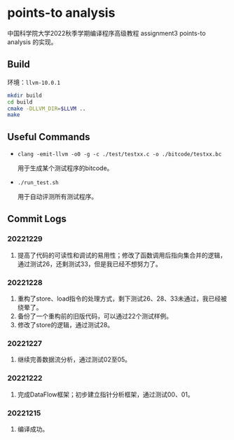 # points-to analysis

中国科学院大学2022秋季学期编译程序高级教程 assignment3 points-to analysis 的实现。

## Build
环境：```llvm-10.0.1```
```sh
mkdir build
cd build
cmake -DLLVM_DIR=$LLVM ..
make
```

## Useful Commands
- ```clang -emit-llvm -o0 -g -c ./test/testxx.c -o ./bitcode/testxx.bc```

    用于生成某个测试程序的bitcode。

- ```./run_test.sh```

    用于自动评测所有测试程序。

## Commit Logs

### 20221229
1. 提高了代码的可读性和调试的易用性；修改了函数调用后指向集合并的逻辑，通过测试26，还剩测试33，但是我已经不想努力了。

### 20221228
1. 重构了store、load指令的处理方式，剩下测试26、28、33未通过，我已经被绕晕了。
2. 备份了一个重构前的旧版代码，可以通过22个测试样例。
3. 修改了store的逻辑，通过测试28。

### 20221227
1. 继续完善数据流分析，通过测试02至05。

### 20221222
1. 完成DataFlow框架；初步建立指针分析框架，通过测试00、01。

### 20221215
1. 编译成功。
